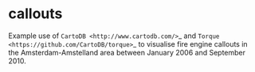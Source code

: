 callouts
========

Example use of `CartoDB <http://www.cartodb.com/>`_ and `Torque <https://github.com/CartoDB/torque>`_ to visualise fire engine callouts in the Amsterdam-Amstelland area between January 2006 and September 2010.
